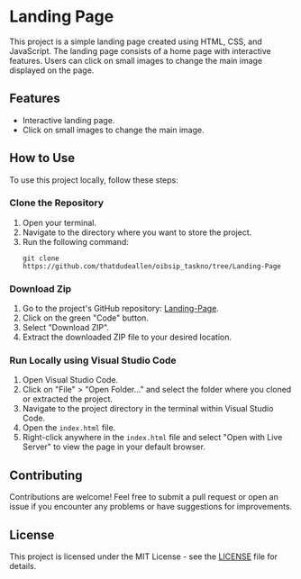 # Landing Page

This project is a simple landing page created using HTML, CSS, and JavaScript. The landing page consists of a home page with interactive features. Users can click on small images to change the main image displayed on the page.

## Features
- Interactive landing page.
- Click on small images to change the main image.

## How to Use
To use this project locally, follow these steps:

### Clone the Repository
1. Open your terminal.
2. Navigate to the directory where you want to store the project.
3. Run the following command:
   ```
   git clone https://github.com/thatdudeallen/oibsip_taskno/tree/Landing-Page
   ```

### Download Zip
1. Go to the project's GitHub repository: [Landing-Page](https://github.com/thatdudeallen/oibsip_taskno/tree/Landing-Page).
2. Click on the green "Code" button.
3. Select "Download ZIP".
4. Extract the downloaded ZIP file to your desired location.

### Run Locally using Visual Studio Code
1. Open Visual Studio Code.
2. Click on "File" > "Open Folder..." and select the folder where you cloned or extracted the project.
3. Navigate to the project directory in the terminal within Visual Studio Code.
4. Open the `index.html` file.
5. Right-click anywhere in the `index.html` file and select "Open with Live Server" to view the page in your default browser.

## Contributing
Contributions are welcome! Feel free to submit a pull request or open an issue if you encounter any problems or have suggestions for improvements.

## License
This project is licensed under the MIT License - see the [LICENSE](LICENSE) file for details.
